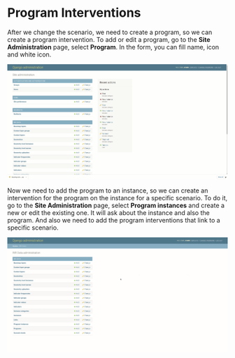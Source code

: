 [//]: # "GeoSight is UNICEF's geospatial web-based business intelligence platform."
[//]: # 
[//]: # "Contact : geosight-no-reply@unicef.org"
[//]: # 
[//]: # ".. note:: This program is free software; you can redistribute it and/or modify"
[//]: # "    it under the terms of the GNU Affero General Public License as published by"
[//]: # "    the Free Software Foundation; either version 3 of the License, or"
[//]: # "    (at your option) any later version."
[//]: # 
[//]: # "__author__ = 'irwan@kartoza.com'"
[//]: # "__date__ = '13/06/2023'"
[//]: # "__copyright__ = ('Copyright 2023, Unicef')"
[//]: # "__copyright__ = ('Copyright 2023, Unicef')"

# Program Interventions

After we change the scenario, we need to create a program, so we can create a program intervention.
To add or edit a program, go to the **Site Administration** page, select **Program**. In the form, you can fill name, icon and white icon.

![Program](img/program.gif "Program")

Now we need to add the program to an instance, so we can create an intervention for the program on the instance for a specific scenario. 
To do it, go to the **Site Administration** page, select **Program instances** and create a new or edit the existing one.
It will ask about the instance and also the program. And also we need to add the program interventions that link to a specific scenario.

![Program Instance](img/program-instance.gif "Program Instance")
